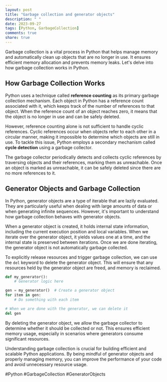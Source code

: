 ```yaml
---
layout: post
title: "Garbage collection and generator objects"
description: " "
date: 2023-09-27
tags: [Python, GarbageCollection]
comments: true
share: true
---
```


Garbage collection is a vital process in Python that helps manage memory and automatically clean up objects that are no longer in use. It ensures efficient memory allocation and prevents memory leaks. Let's delve into how garbage collection works in Python.

## How Garbage Collection Works

Python uses a technique called **reference counting** as its primary garbage collection mechanism. Each object in Python has a reference count associated with it, which keeps track of the number of references to that object. When the reference count of an object reaches zero, it means that the object is no longer in use and can be safely deleted.

However, reference counting alone is not sufficient to handle cyclic references. Cyclic references occur when objects refer to each other in a circular manner, making it impossible to determine which objects are still in use. To tackle this issue, Python employs a secondary mechanism called **cycle detection** using a garbage collector.

The garbage collector periodically detects and collects cyclic references by traversing objects and their references, marking them as unreachable. Once an object is marked as unreachable, it can be safely deleted since there are no more references to it.

## Generator Objects and Garbage Collection

In Python, generator objects are a type of iterable that are lazily evaluated. They are particularly useful when dealing with large amounts of data or when generating infinite sequences. However, it's important to understand how garbage collection behaves with generator objects.

When a generator object is created, it holds internal state information, including the current execution position and local variables. When we iterate over the generator object, it yields values one at a time, and the internal state is preserved between iterations. Once we are done iterating, the generator object is not automatically garbage collected.

To explicitly release resources and trigger garbage collection, we can use the `del` keyword to delete the generator object. This will ensure that any resources held by the generator object are freed, and memory is reclaimed.

```python
def my_generator():
    # Generator logic here

gen = my_generator()  # Create a generator object
for item in gen:
    # Do something with each item

# When we are done with the generator, we can delete it
del gen
```

By deleting the generator object, we allow the garbage collector to determine whether it should be collected or not. This ensures efficient memory usage, especially in scenarios where generators consume significant resources.

Understanding garbage collection is crucial for building efficient and scalable Python applications. By being mindful of generator objects and properly managing memory, you can improve the performance of your code and avoid unnecessary resource usage.

#Python #GarbageCollection #GeneratorObjects
